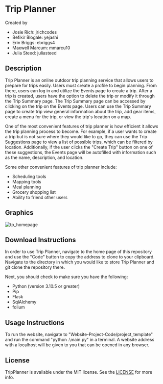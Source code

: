 # Trip Planner
Created by
- Josie Rich: jrichcodes
- Befikir Blogale: yejashi
- Erin Briggs: ebriggs4
- Maxwell Marcum: mmarcu10
- Julia Steed: juliasteed

## Description
Trip Planner is an online outdoor trip planning service that allows users to prepare for trips easily. Users must create a profile to begin planning. From there, users can log in and utilize the Events page to create a trip. After a trip is created, users have the option to delete the trip or modify it through the Trip Summary page. The Trip Summary page can be accessed by clicking on the trip on the Events page. Users can use the Trip Summary page to create trip view general information about the trip, add gear items, create a menu for the trip, or view the trip's location on a map.

One of the most convenient features of trip planner is how efficient it allows the trip planning process to become. For example, if a user wants to create a trip but is not sure where they would like to go, they can use the Trip Suggestions page to view a list of possible trips, which can be filtered by location. Additionally, if the user clicks the "Create Trip" button on one of these suggestions, the Events page will be autofilled with information such as the name, description, and location.

Some other convenient features of trip planner include:
- Scheduling tools
- Mapping tools
- Meal planning
- Grocery shopping list
- Ability to friend other users

## Graphics
![tp_homepage](https://user-images.githubusercontent.com/112104073/202907104-6eba0540-37e4-46e7-882d-f7e5761ad0dc.PNG)

## Download Instructions
In order to use Trip Planner, navigate to the home page of this repository and use the "Code" button to copy the address to clone to your clipboard. Navigate to the directory in which you would like to store Trip Planner and git clone the repository there.

Next, you should check to make sure you have the following:
- Python (version 3.10.5 or greater)
- Pip
- Flask
- SqlAlchemy
- folium

## Usage Instructions
To run the website, navigate to "Website-Project-Code/project_template" and run the command "python .\main.py" in a terminal. A website address with a localhost will be given to you that can be opened in any browser.

## License
TripPlanner is available under the MIT license. See the [LICENSE](https://github.com/jrichcodes/Website-Project-Code/blob/main/LICENSE) for more info.